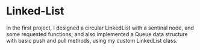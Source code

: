 # Linked-List
In the first project, I designed a circular LinkedList with a sentinal node, and some requested functions; and also implemented a Queue data structure with basic push and pull methods, using my custom LinkedList class.
